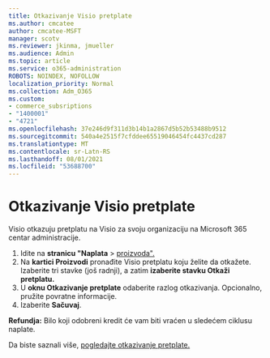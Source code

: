 ```yaml
---
title: Otkazivanje Visio pretplate
ms.author: cmcatee
author: cmcatee-MSFT
manager: scotv
ms.reviewer: jkinma, jmueller
ms.audience: Admin
ms.topic: article
ms.service: o365-administration
ROBOTS: NOINDEX, NOFOLLOW
localization_priority: Normal
ms.collection: Adm_O365
ms.custom:
- commerce_subsriptions
- "1400001"
- "4721"
ms.openlocfilehash: 37e246d9f311d3b14b1a2867d5b52b53488b9512
ms.sourcegitcommit: 540a4e2515f7cfddee65519046454fc4437cd287
ms.translationtype: MT
ms.contentlocale: sr-Latn-RS
ms.lasthandoff: 08/01/2021
ms.locfileid: "53688700"
---
```

# <a name="cancel-visio-subscription"></a>Otkazivanje Visio pretplate

Visio otkazuju pretplatu na Visio za svoju organizaciju na Microsoft 365 centar administracije.

1. Idite na **stranicu "Naplata** \> [proizvoda".](https://go.microsoft.com/fwlink/p/?linkid=842054)
2. Na **kartici Proizvodi** pronađite Visio pretplatu koju želite da otkažete. Izaberite tri stavke (još radnji), a zatim **izaberite stavku Otkaži pretplatu.**
3. U **oknu Otkazivanje pretplate** odaberite razlog otkazivanja. Opcionalno, pružite povratne informacije.
4. Izaberite **Sačuvaj**.

**Refundja:** Bilo koji odobreni kredit će vam biti vraćen u sledećem ciklusu naplate.

Da biste saznali više, [pogledajte otkazivanje pretplate.](/microsoft-365/commerce/subscriptions/cancel-your-subscription)